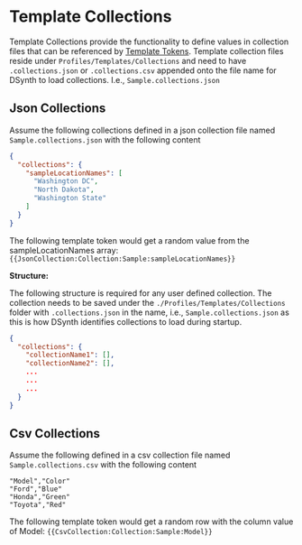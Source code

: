 # Template Collections
Template Collections provide the functionality to define values in collection files that can be referenced by [Template Tokens](./Template-Tokens.md). Template collection files reside under `Profiles/Templates/Collections` and need to have `.collections.json` or `.collections.csv` appended onto the file name for DSynth to load collections. I.e., `Sample.collections.json`

## Json Collections
Assume the following collections defined in a json collection file named `Sample.collections.json` with the following content
```json
{
  "collections": {
    "sampleLocationNames": [
      "Washington DC",
      "North Dakota",
      "Washington State"
    ]
  }
}
```
The following template token would get a random value from the sampleLocationNames array: `{{JsonCollection:Collection:Sample:sampleLocationNames}}`

**Structure:**

The following structure is required for any user defined collection. The collection needs to be saved under the `./Profiles/Templates/Collections` folder with `.collections.json` in the name, i.e., `Sample.collections.json` as this is how DSynth identifies collections to load during startup.

```json
{
  "collections": {
    "collectionName1": [],
    "collectionName2": [],
    ...
    ...
    ...
  }
}
```

## Csv Collections
Assume the following defined in a csv collection file named `Sample.collections.csv` with the following content
```csv
"Model","Color"
"Ford","Blue"
"Honda","Green"
"Toyota","Red"
```
The following template token would get a random row with the column value of Model: `{{CsvCollection:Collection:Sample:Model}}`